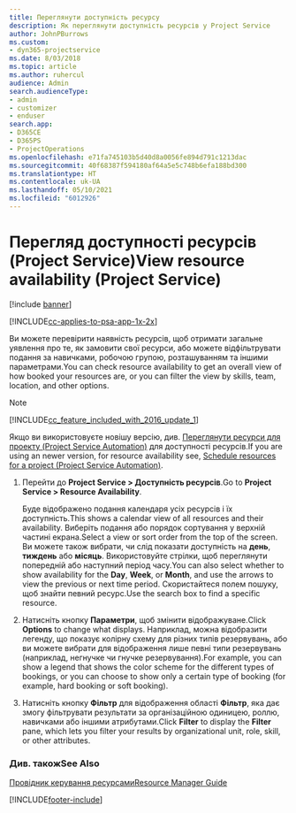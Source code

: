 ```yaml
---
title: Переглянути доступність ресурсу
description: Як переглянути доступність ресурсів у Project Service
author: JohnPBurrows
ms.custom:
- dyn365-projectservice
ms.date: 8/03/2018
ms.topic: article
ms.author: ruhercul
audience: Admin
search.audienceType:
- admin
- customizer
- enduser
search.app:
- D365CE
- D365PS
- ProjectOperations
ms.openlocfilehash: e71fa745103b5d40d8a0056fe894d791c1213dac
ms.sourcegitcommit: 40f68387f594180af64a5e5c748b6efa188bd300
ms.translationtype: HT
ms.contentlocale: uk-UA
ms.lasthandoff: 05/10/2021
ms.locfileid: "6012926"
---
```

# <a name="view-resource-availability-project-service"></a><span data-ttu-id="5983f-103">Перегляд доступності ресурсів (Project Service)</span><span class="sxs-lookup"><span data-stu-id="5983f-103">View resource availability (Project Service)</span></span>

[!include [banner](../includes/psa-now-project-operations.md)]

[!INCLUDE[cc-applies-to-psa-app-1x-2x](../includes/cc-applies-to-psa-app-1x-2x.md)]

<span data-ttu-id="5983f-104">Ви можете перевірити наявність ресурсів, щоб отримати загальне уявлення про те, як замовити свої ресурси, або можете відфільтрувати подання за навичками, робочою групою, розташуванням та іншими параметрами.</span><span class="sxs-lookup"><span data-stu-id="5983f-104">You can check resource availability to get an overall view of how booked your resources are, or you can filter the view by skills, team, location, and other options.</span></span>  
  
> [!NOTE]
> [!INCLUDE[cc_feature_included_with_2016_update_1](../includes/cc-feature-included-with-2016-update-1.md)]  
> 
>  <span data-ttu-id="5983f-105">Якщо ви використовуєте новішу версію, див. [Переглянути ресурси для проекту (Project Service Automation)](../psa/schedule-resources-project.md) для доступності ресурсів.</span><span class="sxs-lookup"><span data-stu-id="5983f-105">If you are using an newer version, for resource availability see, [Schedule resources for a project (Project Service Automation)](../psa/schedule-resources-project.md).</span></span>  

1. <span data-ttu-id="5983f-106">Перейти до **Project Service > Доступність ресурсів**.</span><span class="sxs-lookup"><span data-stu-id="5983f-106">Go to **Project Service > Resource Availability**.</span></span>  

    <span data-ttu-id="5983f-107">Буде відображено подання календаря усіх ресурсів і їх доступність.</span><span class="sxs-lookup"><span data-stu-id="5983f-107">This shows a calendar view of all resources and their availability.</span></span> <span data-ttu-id="5983f-108">Виберіть подання або порядок сортування у верхній частині екрана.</span><span class="sxs-lookup"><span data-stu-id="5983f-108">Select a view or sort order from the top of the screen.</span></span> <span data-ttu-id="5983f-109">Ви можете також вибрати, чи слід показати доступність на **день**, **тиждень** або **місяць**. Використовуйте стрілки, щоб переглянути попередній або наступний період часу.</span><span class="sxs-lookup"><span data-stu-id="5983f-109">You can also select whether to show availability for the **Day**, **Week**, or **Month**, and use the arrows to view the previous or next time period.</span></span> <span data-ttu-id="5983f-110">Скористайтеся полем пошуку, щоб знайти певний ресурс.</span><span class="sxs-lookup"><span data-stu-id="5983f-110">Use the search box to find a specific resource.</span></span>  

2. <span data-ttu-id="5983f-111">Натисніть кнопку **Параметри**, щоб змінити відображуване.</span><span class="sxs-lookup"><span data-stu-id="5983f-111">Click **Options** to change what displays.</span></span> <span data-ttu-id="5983f-112">Наприклад, можна відобразити легенду, що показує колірну схему для різних типів резервувань, або ви можете вибрати для відображення лише певні типи резервувань (наприклад, негнучке чи гнучке резервування).</span><span class="sxs-lookup"><span data-stu-id="5983f-112">For example, you can show a legend that shows the color scheme for the different types of bookings, or you can choose to show only a certain type of booking (for example, hard booking or soft booking).</span></span>  

3. <span data-ttu-id="5983f-113">Натисніть кнопку **Фільтр** для відображення області **Фільтр**, яка дає змогу фільтрувати результати за організаційною одиницею, роллю, навичками або іншими атрибутами.</span><span class="sxs-lookup"><span data-stu-id="5983f-113">Click **Filter** to display the **Filter** pane, which lets you filter your results by organizational unit, role, skill, or other attributes.</span></span>  

### <a name="see-also"></a><span data-ttu-id="5983f-114">Див. також</span><span class="sxs-lookup"><span data-stu-id="5983f-114">See Also</span></span>  
 [<span data-ttu-id="5983f-115">Провідник керування ресурсами</span><span class="sxs-lookup"><span data-stu-id="5983f-115">Resource Manager Guide</span></span>](../psa/resource-manager-guide.md)


[!INCLUDE[footer-include](../includes/footer-banner.md)]